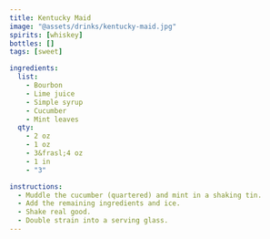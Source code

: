 ```yaml
---
title: Kentucky Maid
image: "@assets/drinks/kentucky-maid.jpg"
spirits: [whiskey]
bottles: []
tags: [sweet]

ingredients:
  list:
    - Bourbon
    - Lime juice
    - Simple syrup
    - Cucumber
    - Mint leaves
  qty:
    - 2 oz
    - 1 oz
    - 3&frasl;4 oz
    - 1 in
    - "3"

instructions:
  - Muddle the cucumber (quartered) and mint in a shaking tin.
  - Add the remaining ingredients and ice.
  - Shake real good.
  - Double strain into a serving glass.
---
```

